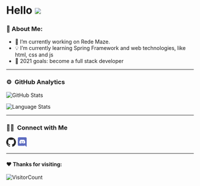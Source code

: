 # Hello <img src="https://github.com/TheDudeThatCode/TheDudeThatCode/blob/master/Assets/Hi.gif" width="29px">
<p align="center">

### 🤵 About Me:

- 🔭 I’m currently working on Rede Maze.
- 💡 I’m currently learning Spring Framework and web technologies, like html, css and js
- 🥅 2021 goals: become a full stack developer

---
### ⚙️ &nbsp;GitHub Analytics

<img 
  alt="GitHub Stats" 
  src="https://github-readme-stats.vercel.app/api?username=ImGabreuw&show_icons=true&hide_border=true&theme=white"
/>

<img 
  alt="Language Stats" 
  src="https://github-readme-stats.vercel.app/api/top-langs/?username=ImGabreuw&layout=compact&theme=white&hide_border=true" 
/>

---
### 🤝🏻 &nbsp;Connect with Me 

<p align="left"
  <a href="https://github.com/ImGabreuw">
    <img 
       width="26px"
       height="26px"
       src="https://github.com/ImGabreuw/ImGabreuw/blob/master/github.svg"
    />
  </a>
  <img 
      width="26px"
      height="26px"
      src="https://github.com/ImGabreuw/ImGabreuw/blob/master/discord.svg"
      title="Gabreuw__#9336"
    />
</p>

---

#### ♥️ Thanks for visiting:
![VisitorCount](https://profile-counter.glitch.me/ImGabreuw/count.svg)
